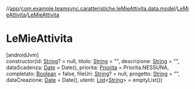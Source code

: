 //[app](../../../index.md)/[com.example.teamsync.caratteristiche.leMieAttivita.data.model](../index.md)/[LeMieAttivita](index.md)/[LeMieAttivita](-le-mie-attivita.md)

# LeMieAttivita

[androidJvm]\
constructor(id: [String](https://kotlinlang.org/api/latest/jvm/stdlib/kotlin/-string/index.html)? = null, titolo: [String](https://kotlinlang.org/api/latest/jvm/stdlib/kotlin/-string/index.html) = &quot;&quot;, descrizione: [String](https://kotlinlang.org/api/latest/jvm/stdlib/kotlin/-string/index.html) = &quot;&quot;, dataScadenza: [Date](https://developer.android.com/reference/kotlin/java/util/Date.html) = Date(), priorita: [Priorita](../../com.example.teamsync.util/-priorita/index.md) = Priorita.NESSUNA, completato: [Boolean](https://kotlinlang.org/api/latest/jvm/stdlib/kotlin/-boolean/index.html) = false, fileUri: [String](https://kotlinlang.org/api/latest/jvm/stdlib/kotlin/-string/index.html)? = null, progetto: [String](https://kotlinlang.org/api/latest/jvm/stdlib/kotlin/-string/index.html) = &quot;&quot;, dataCreazione: [Date](https://developer.android.com/reference/kotlin/java/util/Date.html) = Date(), utenti: [List](https://kotlinlang.org/api/latest/jvm/stdlib/kotlin.collections/-list/index.html)&lt;[String](https://kotlinlang.org/api/latest/jvm/stdlib/kotlin/-string/index.html)&gt; = emptyList())
